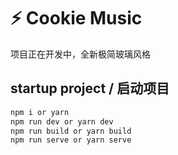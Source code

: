 # ⚡ Cookie Music

项目正在开发中，全新极简玻璃风格

## startup project / 启动项目

```sh
npm i or yarn
npm run dev or yarn dev
npm run build or yarn build
npm run serve or yarn serve
```
